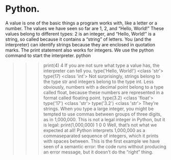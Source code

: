 # Python.
A value is one of the basic things a program works with, like a letter or a number.
The values we have seen so far are 1, 2, and “Hello, World!”
These values belong to different types: 2 is an integer, and “Hello, World!” is a
string, so called because it contains a “string” of letters. You (and the interpreter)
can identify strings because they are enclosed in quotation marks.
The print statement also works for integers. We use the python command to start
the interpreter.
python
>>> print(4)
4
If you are not sure what type a value has, the interpreter can tell you.
>>> type('Hello, World!')
<class 'str'>
>>> type(17)
<class 'int'>
Not surprisingly, strings belong to the type str and integers belong to the type
int. Less obviously, numbers with a decimal point belong to a type called float,
because these numbers are represented in a format called floating point.
>>> type(3.2)
<class 'float'>
>>> type('17')
<class 'str'>
>>> type('3.2')
<class 'str'>
They’re strings.
When you type a large integer, you might be tempted to use commas between
groups of three digits, as in 1,000,000. This is not a legal integer in Python, but it
is legal:
>>> print(1,000,000)
1 0 0
Well, that’s not what we expected at all! Python interprets 1,000,000 as a commaseparated sequence of integers, which it prints with spaces between.
This is the first example we have seen of a semantic error: the code runs without
producing an error message, but it doesn’t do the “right” thing.

